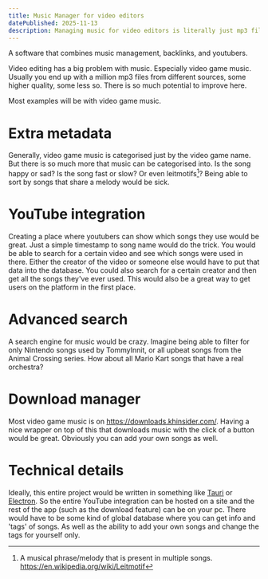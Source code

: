 ```yaml
---
title: Music Manager for video editors
datePublished: 2025-11-13
description: Managing music for video editors is literally just mp3 files in a file explorer. It could be so much more.
---
```


A software that combines music management, backlinks, and youtubers.

Video editing has a big problem with music. Especially video game music. Usually you end up with a million mp3 files from different sources, some higher quality, some less so. There is so much potential to improve here. 

Most examples will be with video game music.

# Extra metadata
Generally, video game music is categorised just by the video game name. But there is so much more that music can be categorised into. Is the song happy or sad? Is the song fast or slow? Or even leitmotifs[^1]? Being able to sort by songs that share a melody would be sick.

# YouTube integration
Creating a place where youtubers can show which songs they use would be great. Just a simple timestamp to song name would do the trick. You would be able to search for a certain video and see which songs were used in there. Either the creator of the video or someone else would have to put that data into the database. You could also search for a certain creator and then get all the songs they've ever used. This would also be a great way to get users on the platform in the first place.

# Advanced search
A search engine for music would be crazy. Imagine being able to filter for only Nintendo songs used by TommyInnit, or all upbeat songs from the Animal Crossing series. How about all Mario Kart songs that have a real orchestra?

# Download manager
Most video game music is on https://downloads.khinsider.com/. Having a nice wrapper on top of this that downloads music with the click of a button would be great. Obviously you can add your own songs as well.

# Technical details
Ideally, this entire project would be written in something like [Tauri](https://tauri.app/) or [Electron](https://www.electronjs.org/). So the entire YouTube integration can be hosted on a site and the rest of the app (such as the download feature) can be on your pc. There would have to be some kind of global database where you can get info and 'tags' of songs. As well as the ability to add your own songs and change the tags for yourself only.


[^1]: A musical phrase/melody that is present in multiple songs. https://en.wikipedia.org/wiki/Leitmotif
